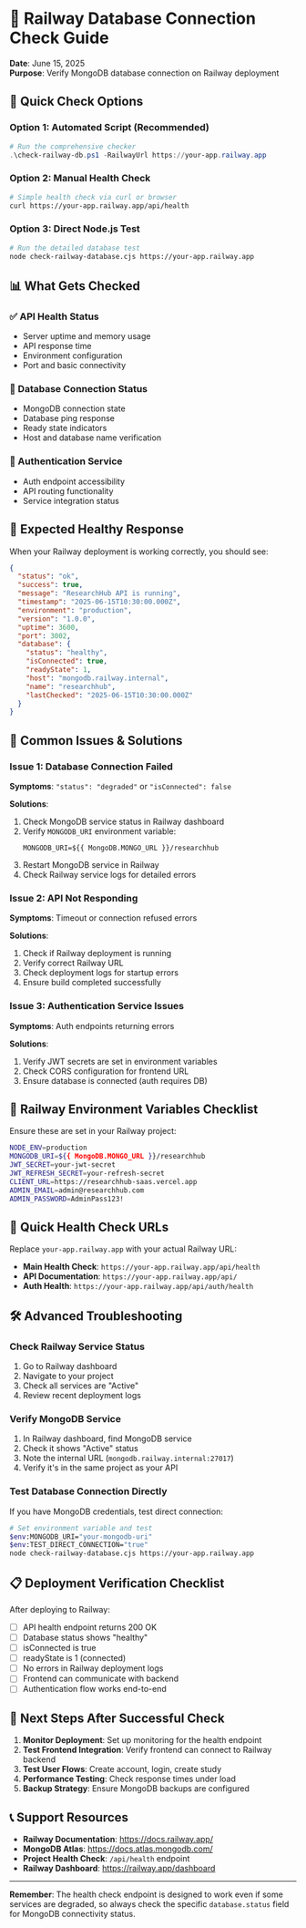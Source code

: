 # 🚂 Railway Database Connection Check Guide

**Date**: June 15, 2025  
**Purpose**: Verify MongoDB database connection on Railway deployment

## 🎯 Quick Check Options

### Option 1: Automated Script (Recommended)
```powershell
# Run the comprehensive checker
.\check-railway-db.ps1 -RailwayUrl https://your-app.railway.app
```

### Option 2: Manual Health Check
```bash
# Simple health check via curl or browser
curl https://your-app.railway.app/api/health
```

### Option 3: Direct Node.js Test
```bash
# Run the detailed database test
node check-railway-database.cjs https://your-app.railway.app
```

## 📊 What Gets Checked

### ✅ API Health Status
- Server uptime and memory usage
- API response time
- Environment configuration
- Port and basic connectivity

### 🔌 Database Connection Status
- MongoDB connection state
- Database ping response
- Ready state indicators
- Host and database name verification

### 🔐 Authentication Service
- Auth endpoint accessibility
- API routing functionality
- Service integration status

## 🎯 Expected Healthy Response

When your Railway deployment is working correctly, you should see:

```json
{
  "status": "ok",
  "success": true,
  "message": "ResearchHub API is running",
  "timestamp": "2025-06-15T10:30:00.000Z",
  "environment": "production",
  "version": "1.0.0",
  "uptime": 3600,
  "port": 3002,
  "database": {
    "status": "healthy",
    "isConnected": true,
    "readyState": 1,
    "host": "mongodb.railway.internal",
    "name": "researchhub",
    "lastChecked": "2025-06-15T10:30:00.000Z"
  }
}
```

## 🚨 Common Issues & Solutions

### Issue 1: Database Connection Failed
**Symptoms**: `"status": "degraded"` or `"isConnected": false`

**Solutions**:
1. Check MongoDB service status in Railway dashboard
2. Verify `MONGODB_URI` environment variable:
   ```
   MONGODB_URI=${{ MongoDB.MONGO_URL }}/researchhub
   ```
3. Restart MongoDB service in Railway
4. Check Railway service logs for detailed errors

### Issue 2: API Not Responding
**Symptoms**: Timeout or connection refused errors

**Solutions**:
1. Check if Railway deployment is running
2. Verify correct Railway URL
3. Check deployment logs for startup errors
4. Ensure build completed successfully

### Issue 3: Authentication Service Issues
**Symptoms**: Auth endpoints returning errors

**Solutions**:
1. Verify JWT secrets are set in environment variables
2. Check CORS configuration for frontend URL
3. Ensure database is connected (auth requires DB)

## 🔧 Railway Environment Variables Checklist

Ensure these are set in your Railway project:

```bash
NODE_ENV=production
MONGODB_URI=${{ MongoDB.MONGO_URL }}/researchhub
JWT_SECRET=your-jwt-secret
JWT_REFRESH_SECRET=your-refresh-secret
CLIENT_URL=https://researchhub-saas.vercel.app
ADMIN_EMAIL=admin@researchhub.com
ADMIN_PASSWORD=AdminPass123!
```

## 📱 Quick Health Check URLs

Replace `your-app.railway.app` with your actual Railway URL:

- **Main Health Check**: `https://your-app.railway.app/api/health`
- **API Documentation**: `https://your-app.railway.app/api/`
- **Auth Health**: `https://your-app.railway.app/api/auth/health`

## 🛠️ Advanced Troubleshooting

### Check Railway Service Status
1. Go to Railway dashboard
2. Navigate to your project
3. Check all services are "Active"
4. Review recent deployment logs

### Verify MongoDB Service
1. In Railway dashboard, find MongoDB service
2. Check it shows "Active" status
3. Note the internal URL (`mongodb.railway.internal:27017`)
4. Verify it's in the same project as your API

### Test Database Connection Directly
If you have MongoDB credentials, test direct connection:
```bash
# Set environment variable and test
$env:MONGODB_URI="your-mongodb-uri"
$env:TEST_DIRECT_CONNECTION="true"
node check-railway-database.cjs https://your-app.railway.app
```

## 📋 Deployment Verification Checklist

After deploying to Railway:

- [ ] API health endpoint returns 200 OK
- [ ] Database status shows "healthy"
- [ ] isConnected is true
- [ ] readyState is 1 (connected)
- [ ] No errors in Railway deployment logs
- [ ] Frontend can communicate with backend
- [ ] Authentication flow works end-to-end

## 🎯 Next Steps After Successful Check

1. **Monitor Deployment**: Set up monitoring for the health endpoint
2. **Test Frontend Integration**: Verify frontend can connect to Railway backend
3. **Test User Flows**: Create account, login, create study
4. **Performance Testing**: Check response times under load
5. **Backup Strategy**: Ensure MongoDB backups are configured

## 📞 Support Resources

- **Railway Documentation**: https://docs.railway.app/
- **MongoDB Atlas**: https://docs.atlas.mongodb.com/
- **Project Health Check**: `/api/health` endpoint
- **Railway Dashboard**: https://railway.app/dashboard

---

**Remember**: The health check endpoint is designed to work even if some services are degraded, so always check the specific `database.status` field for MongoDB connectivity status.
